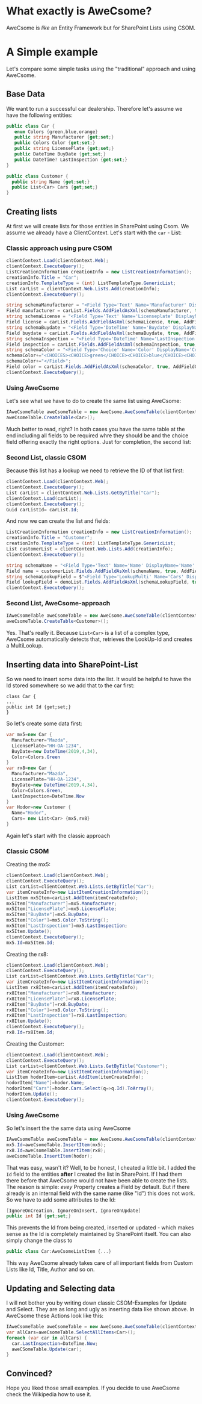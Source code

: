 # What exactly is AweCsome?
AweCsome is *like* an Entity Framework but for SharePoint Lists using CSOM.

# A Simple example
Let's compare some simple tasks using the "traditional" approach and using AweCsome.

## Base Data
We want to run a successful car dealership. Therefore let's assume we have the following entities:
```csharp
public class Car {
   enum Colors {green,blue,orange}
   public string Manufacturer {get;set;}
   public Colors Color {get;set;}
   public string LicensePlate {get;set;}
   public DateTime BuyDate {get;set;}
   public DateTime? LastInspection {get;set;}
}

public class Customer {
  public string Name {get;set;}  
  public List<Car> Cars {get;set;}
}
```


## Creating lists
At first we will create lists for those entities in SharePoint using Csom. We assume we already have a ClientContext. Let's start with the `car` - List:

### Classic approach using pure CSOM

```csharp
clientContext.Load(clientContext.Web);
clientContext.ExecuteQuery();
ListCreationInformation creationInfo = new ListCreationInformation();  
creationInfo.Title = "Car";              
creationInfo.TemplateType = (int) ListTemplateType.GenericList;  
List carList = clientContext.Web.Lists.Add(creationInfo);  
clientContext.ExecuteQuery();

string schemaManufacturer = "<Field Type='Text' Name='Manufacturer' DisplayName='Manufacturer' />";
Field manufacturer = carList.Fields.AddFieldAsXml(schemaManufacturer, true, AddFieldOptions.AddFieldInternalNameHint);
string schemaLicense = "<Field Type='Text' Name='Licenseplate' DisplayName='Licenseplate' />";
Field license = carList.Fields.AddFieldAsXml(schemaLicense, true, AddFieldOptions.AddFieldInternalNameHint);
string schemaBuydate = "<Field Type='DateTime' Name='Buydate' DisplayName='Buydate' required='TRUE' />";
Field buydate = carList.Fields.AddFieldAsXml(schemaBuydate, true, AddFieldOptions.AddFieldInternalNameHint);
string schemaInspection = "<Field Type='DateTime' Name='LastInspection' DisplayName='LastInspection'  />";
Field inspection = carList.Fields.AddFieldAsXml(schemaInspection, true, AddFieldOptions.AddFieldInternalNameHint);
string schemaColor = "<Field Type='Choice' Name='Color' DisplayName='Color' Format='Dropdown'>";
schemaColor+="<CHOICES><CHOICE>green</CHOICE><CHOICE>blue</CHOICE><CHOICE>orange</CHOICE></CHOICES>";
schemaColor+="</Field>";
Field color = carList.Fields.AddFieldAsXml(schemaColor, true, AddFieldOptions.AddFieldInternalNameHint);
clientContext.ExecuteQuery();
```

### Using AweCsome
Let's see what we have to do to create the same list using AweCsome:
```csharp
IAweCsomeTable aweCsomeTable = new AweCsome.AweCsomeTable(clientContext);
aweCsomeTable.CreateTable<Car>();
```

Much better to read, right? In both cases you have the same table at the end including all fields to be required whre they should be and the choice field offering exactly the right options.
Just for completion, the second list:

### Second List, classic CSOM
Because this list has a lookup we need to retrieve the ID of that list first:
```csharp
clientContext.Load(clientContext.Web);
clientContext.ExecuteQuery();
List carList = clientContext.Web.Lists.GetByTitle("Car");
clientContext.Load(carList);
clientContext.ExecuteQuery();
Guid carListId= carList.Id;
```
And now we can create the list and fields:

```csharp
ListCreationInformation creationInfo = new ListCreationInformation();  
creationInfo.Title = "Customer";              
creationInfo.TemplateType = (int) ListTemplateType.GenericList;  
List customerList = clientContext.Web.Lists.Add(creationInfo);  
clientContext.ExecuteQuery();

string schemaName = "<Field Type='Text' Name='Name' DisplayName='Name' />";
Field name = customerList.Fields.AddFieldAsXml(schemaName, true, AddFieldOptions.AddFieldInternalNameHint);
string schemaLookupField = $"<Field Type='LookupMulti' Name='Cars' DisplayName='Cars' List='{carListId}' ShowField='Title' Mult='TRUE' />"
Field lookupField = demoList.Fields.AddFieldAsXml(schemaLookupField, true, AddFieldOptions.AddFieldInternalNameHint);
clientContext.ExecuteQuery();
```

### Second List, AweCsome-approach
```csharp
IAweCsomeTable aweCsomeTable = new AweCsome.AweCsomeTable(clientContext);
aweCsomeTable.CreateTable<Customer>();
```
Yes. That's really it. Because ```List<Car>``` is a list of a complex type, AweCsome automatically detects that, retrieves the LookUp-Id and creates a MultiLookup.

## Inserting data into SharePoint-List
So we need to insert some data into the list. It would be helpful to have the Id stored somewhere so we add that to the car first:

```
class Car {
...
public int Id {get;set;}
}
```

So let's create some data first:
```csharp
var mx5=new Car {
  Manufacturer="Mazda",
  LicensePlate="HH-OA-1234",
  BuyDate=new DateTime(2019,4,34),
  Color=Colors.Green
}
var rx8=new Car {
  Manufacturer="Mazda",
  LicensePlate="HH-OA-1234",
  BuyDate=new DateTime(2019,4,34),
  Color=Colors.Green,
  LastInspection=DateTime.Now
}
var Hodor=new Customer {
  Name="Hodor",
  Cars= new List<Car> {mx5,rx8}
}
```

Again let's start with the classic approach

### Classic CSOM 
Creating the mx5:
```csharp
clientContext.Load(clientContext.Web);
clientContext.ExecuteQuery();
List carList=clientContext.Web.Lists.GetByTitle("Car");
var itemCreateInfo=new ListItemCreationInformation();
ListItem mx5Item=carList.AddItem(itemCreateInfo);
mx5Item["Manufacturer"]=mx5.Manufacturer;
mx5Item["LicensePlate"]=mx5.LicensePlate;
mx5Item["BuyDate"]=mx5.BuyDate;
mx5Item["Color"]=mx5.Color.ToString();
mx5Item["LastInspection"]=mx5.LastInspection;
mx5Item.Update();
clientContext.ExecuteQuery();
mx5.Id=mx5Item.Id;
```
Creating the rx8:
```csharp
clientContext.Load(clientContext.Web);
clientContext.ExecuteQuery();
List carList=clientContext.Web.Lists.GetByTitle("Car");
var itemCreateInfo=new ListItemCreationInformation();
ListItem rx8Item=carList.AddItem(itemCreateInfo);
rx8Item["Manufacturer"]=rx8.Manufacturer;
rx8Item["LicensePlate"]=rx8.LicensePlate;
rx8Item["BuyDate"]=rx8.BuyDate;
rx8Item["Color"]=rx8.Color.ToString();
rx8Item["LastInspection"]=rx8.LastInspection;
rx8Item.Update();
clientContext.ExecuteQuery();
rx8.Id=rx8Item.Id;
```
Creating the Customer:
```csharp
clientContext.Load(clientContext.Web);
clientContext.ExecuteQuery();
List carList=clientContext.Web.Lists.GetByTitle("Customer");
var itemCreateInfo=new ListItemCreationInformation();
ListItem hodorItem=carList.AddItem(itemCreateInfo);
hodorItem["Name"]=hodor.Name;
hodorItem["Cars"]=hodor.Cars.Select(q=>q.Id).ToArray();
hodorItem.Update();
clientContext.ExecuteQuery();
```

### Using AweCsome
So let's insert the the same data using AweCsome
```csharp
IAweCsomeTable aweCsomeTable = new AweCsome.AweCsomeTable(clientContext);
mx5.Id=aweCsomeTable.InsertItem(mx5);
rx8.Id=aweCsomeTable.InsertItem(rx8);
aweCsomeTable.InsertItem(hodor);
```
That was easy, wasn't it? 
Well, to be honest, I cheated a little bit. I added the ```Id``` field to the entities **after** I created the list in SharePoint. If I had them there before that AweCsome would not have been able to create the lists.
The reason is simple: *evey* Property creates a Field by default. But if there already is an internal field with the same name (like "Id") this does not work. So we have to add some attributes to the Id:
```csharp
[IgnoreOnCreation, IgnoreOnInsert, IgnoreOnUpdate]
public int Id {get;set;}
```
This prevents the Id from being created, inserted or updated - which makes sense as the Id is completely maintained by SharePoint itself.
You can also simply change the class to
```csharp
public class Car:AweCsomeListItem {...}
```
This way AweCsome already takes care of all important fields from Custom Lists like Id, Title, Author and so on.

## Updating and Selecting data
I will not bother you by writing down classic CSOM-Examples for Update and Select. They are as long and ugly as inserting data like shown above. In AweCsome these Actions look like this:

```csharp
IAweCsomeTable aweCsomeTable = new AweCsome.AweCsomeTable(clientContext);
var allCars=aweCsomeTable.SelectAllItems<Car>();
foreach (var car in allCars) {
  car.LastInspection=DateTime.Now;
  aweCSomeTable.Update(car);
}
```

## Convinced?
Hope you liked those small examples. If you decide to use AweCsome check the Wikipedia how to use it.

